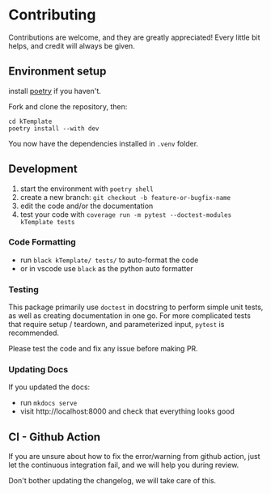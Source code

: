 # Contributing

Contributions are welcome, and they are greatly appreciated!
Every little bit helps, and credit will always be given.

## Environment setup

install [poetry](https://python-poetry.org/) if you haven't.

Fork and clone the repository, then:

```shell
cd kTemplate
poetry install --with dev
```

You now have the dependencies installed in `.venv` folder.

## Development

1. start the environment with `poetry shell`
1. create a new branch: `git checkout -b feature-or-bugfix-name`
1. edit the code and/or the documentation
1. test your code with `coverage run -m pytest --doctest-modules kTemplate tests`

### Code Formatting

- run `black kTemplate/ tests/` to auto-format the code
- or in vscode use `black` as the python auto formatter

### Testing

This package primarily use `doctest` in docstring to perform simple unit tests,
as well as creating documentation in one go.
For more complicated tests that require setup / teardown,
and parameterized input, `pytest` is recommended.

Please test the code and fix any issue before making PR.

### Updating Docs

If you updated the docs:

- run `mkdocs serve`
- visit http://localhost:8000 and check that everything looks good

## CI - Github Action

If you are unsure about how to fix the error/warning from github action,
just let the continuous integration fail,
and we will help you during review.

Don't bother updating the changelog, we will take care of this.
